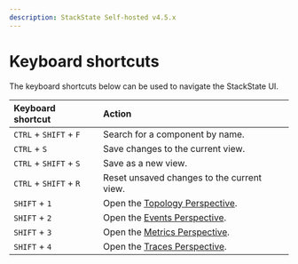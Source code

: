 ```yaml
---
description: StackState Self-hosted v4.5.x
---
```


# Keyboard shortcuts

The keyboard shortcuts below can be used to navigate the StackState UI.

| Keyboard shortcut | Action |
| :--- | :--- |
| `CTRL` + `SHIFT` + `F` | Search for a component by name. |
| `CTRL` + `S` | Save changes to the current view. |
| `CTRL` + `SHIFT` + `S` | Save as a new view. |
| `CTRL` + `SHIFT` + `R` | Reset unsaved changes to the current view. |
| `SHIFT` + `1` | Open the [Topology Perspective](perspectives/topology-perspective.md). |
| `SHIFT` + `2` | Open the [Events Perspective](perspectives/events_perspective.md). |
| `SHIFT` + `3` | Open the [Metrics Perspective](perspectives/metrics-perspective.md). |
| `SHIFT` + `4` | Open the [Traces Perspective](perspectives/traces-perspective.md). |

